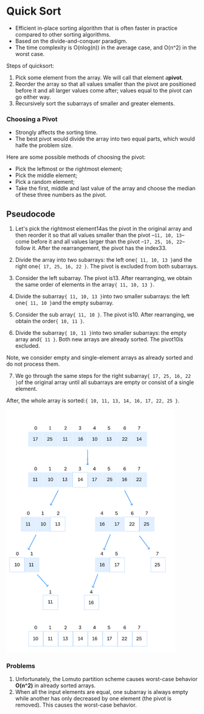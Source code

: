 # Quick Sort

- Efficient in-place sorting algorithm that is often faster in practice compared to other sorting algorithms.
- Based on the divide-and-conquer paradigm.
- The time complexity is O(nlog(n)) in the average case, and O(n^2) in the worst case.

Steps of quicksort:

1. Pick some element from the array. We will call that element a**pivot**.
2. Reorder the array so that all values smaller than the pivot are positioned before it and all larger values come after; values equal to the pivot can go either way.
3. Recursively sort the subarrays of smaller and greater elements.

### Choosing a Pivot

- Strongly affects the sorting time.
- The best pivot would divide the array into two equal parts, which would halfe the problem size.

Here are some possible methods of choosing the pivot:

- Pick the leftmost or the rightmost element;
- Pick the middle element;
- Pick a random element;
- Take the first, middle and last value of the array and choose the median of these three numbers as the pivot.

## Pseudocode

1) Let's pick the rightmost element14as the pivot in the original array and then reorder it so that all values smaller than the pivot –`11, 10, 13`– come before it and all values larger than the pivot –`17, 25, 16, 22`– follow it. After the rearrangement, the pivot has the index33.

2) Divide the array into two subarrays: the left one`{ 11, 10, 13 }`and the right one`{ 17, 25, 16, 22 }`. The pivot is excluded from both subarrays.

3) Consider the left subarray. The pivot is13. After rearranging, we obtain the same order of elements in the array`{ 11, 10, 13 }`.

4) Divide the subarray`{ 11, 10, 13 }`into two smaller subarrays: the left one`{ 11, 10 }`and the empty subarray.

5) Consider the sub array`{ 11, 10 }`. The pivot is10. After rearranging, we obtain the order`{ 10, 11 }`.

6) Divide the subarray`{ 10, 11 }`into two smaller subarrays: the empty array and`{ 11 }`. Both new arrays are already sorted. The pivot10is excluded.

Note, we consider empty and single-element arrays as already sorted and do not process them.

7) We go through the same steps for the right subarray`{ 17, 25, 16, 22 }`of the original array until all subarrays are empty or consist of a single element.

After, the whole array is sorted:`{ 10, 11, 13, 14, 16, 17, 22, 25 }`.

![quick sort](assets/quick-sort.png)

### Problems

1. Unfortunately, the Lomuto partition scheme causes worst-case behavior **O(n^2)** in already sorted arrays.
2. When all the input elements are equal, one subarray is always empty while another has only decreased by one element (the pivot is removed). This causes the worst-case behavior.